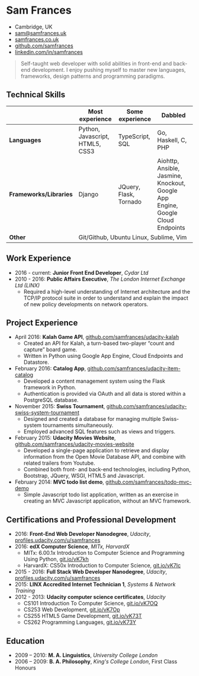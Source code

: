 Sam Frances
===========
- Cambridge, UK
- sam@samfrances.uk
- [samfrances.co.uk](http://www.samfrances.co.uk)
- [github.com/samfrances](http://www.github.com/samfrances)
- [linkedin.com/in/samfrances](http://www.linkedin.com/in/samfrances)

> Self-taught web developer with solid abilities in front-end and back-end development. I enjoy pushing myself to master new languages, frameworks, design patterns and programming paradigms.


Technical Skills
----------------

<table>
  <thead>
    <tr>
      <th></th>
      <th>Most experience</th>
      <th>Some experience</th>
      <th>Dabbled</th>
    </tr>
  </thead>
  <tbody>
    <tr>
      <td><strong>Languages</strong></td>
      <td>Python, Javascript, HTML5, CSS3</td>
      <td>TypeScript, SQL</td>
      <td>Go, Haskell, C, PHP</td>
    </tr>
    <tr>
      <td><strong>Frameworks/Libraries</strong></td>
      <td>Django</td>
      <td>JQuery, Flask, Tornado</td>
      <td>Aiohttp, Ansible, Jasmine, Knockout, Google App Engine, Google Cloud Endpoints</td>
    </tr>
    <tr>
      <td><strong>Other</strong></td>
      <td colspan="3">Git/Github, Ubuntu Linux, Sublime, Vim</td>
    </tr>
  </tbody>
</table>

Work Experience
---------------

- 2016 - current: **Junior Front End Developer**, *Cydar Ltd*
- 2010 - 2016: **Public Affairs Executive**, *The London Internet Exchange Ltd (LINX)*
    + Required a high-level understanding of Internet architecture and the TCP/IP protocol suite in order to understand and explain the impact of new policy developments on network operators.

Project Experience
------------------

- April 2016: **Kalah Game API**, [github.com/samfrances/udacity-kalah](http://www.github.com/samfrances/udacity-kalah)
    + Created an API for Kalah, a turn-based two-player “count and capture” board game.
    + Written in Python using Google App Engine, Cloud Endpoints and Datastore.
- February 2016: **Catalog App**, [github.com/samfrances/udacity-item-catalog](http://github.com/samfrances/udacity-item-catalog)
    + Developed a content management system using the Flask framework in Python.
    + Authentication is provided via OAuth and all data is stored within a PostgreSQL database.
- November 2015: **Swiss Tournament**, [github.com/samfrances/udacity-swiss-system-tournament](http://www.github.com/samfrances/udacity-swiss-system-tournament)
    + Designed and created a database for managing multiple Swiss-system tournaments simultaneously.
    + Employed advanced SQL features such as views and triggers.
- February 2015: **Udacity Movies Website**, [github.com/samfrances/udacity-movies-website](http://www.github.com/samfrances/udacity-movies-website)
    + Developed a single-page application to retrieve and display information from the Open Movie Database API, and combine with related trailers from Youtube.
    + Combined both front- and back-end technologies, including Python, Bootstrap, JQuery, WSGI, HTML5 and Javascript.
- February 2014: **MVC todo list demo**, [github.com/samfrances/todo-mvc-demo](http://www.github.com/samfrances/todo-mvc-demo)
    + Simple Javascript todo list application, written as an exercise in creating an MVC Javascript application, without an MVC framework.

Certifications and Professional Development
------------------------

- 2016: **Front-End Web Developer Nanodegree**, *Udacity*, [profiles.udacity.com/u/samfrances](https://profiles.udacity.com/u/samfrances)
- 2016: **edX Computer Science**, *MITx, HarvardX*
  + MITx: 6.00.1x Introduction to Computer Science and Programming Using Python, [git.io/vK7kh](https://git.io/vK7kh)
  + HarvardX: CS50x Introduction to Computer Science, [git.io/vK7Ic](https://git.io/vK7Ic)
- 2015 - 2016: **Full Stack Web Developer Nanodegree**, *Udacity*, [profiles.udacity.com/u/samfrances](https://profiles.udacity.com/u/samfrances)
- 2015: **LINX Accredited Internet Technician 1**, *Systems \& Network Training*
- 2012 - 2013: **Udacity computer science certificates**, *Udacity*
  + CS101 Introduction To Computer Science, [git.io/vK7OQ](https://git.io/vK7OQ)
  + CS253 Web Development, [git.io/vK7Op](https://git.io/vK7Op)
  + CS255 HTML5 Game Development, [git.io/vK73T](https://git.io/vK73T)
  + CS262 Programming Languages, [git.io/vK73Y](https://git.io/vK73Y)

Education
---------
- 2009 – 2010: **M. A. Linguistics**, *University College London*
- 2006 – 2009: **B. A. Philosophy**, *King's College London*, First Class Honours

